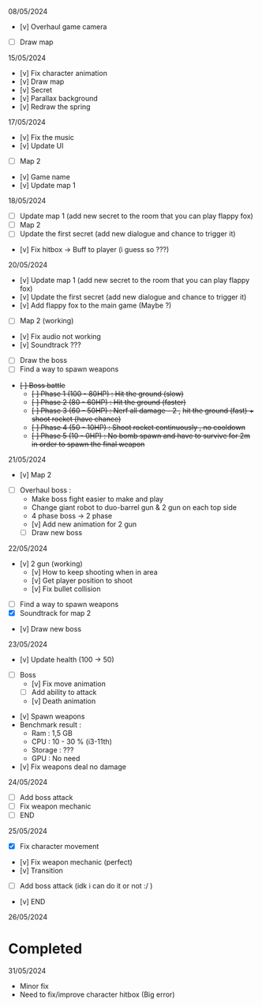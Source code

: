 08/05/2024
- [v] Overhaul game camera
- [ ] Draw map

15/05/2024
- [v] Fix character animation
- [v] Draw map
- [v] Secret
- [v] Parallax background
- [v] Redraw the spring

17/05/2024
- [v] Fix the music
- [v] Update UI
- [ ] Map 2
- [v] Game name
- [v] Update map 1

18/05/2024
- [ ] Update map 1 (add new secret to the room that you can play flappy fox)
- [ ] Map 2
- [ ] Update the first secret (add new dialogue and chance to trigger it)
- [v] Fix hitbox -> Buff to player (i guess so ???)

20/05/2024
- [v] Update map 1 (add new secret to the room that you can play flappy fox)
- [v] Update the first secret (add new dialogue and chance to trigger it)
- [v] Add flappy fox to the main game (Maybe ?)
- [ ] Map 2 (working)
- [v] Fix audio not working
- [v] Soundtrack ???
- [ ] Draw the boss
- [ ] Find a way to spawn weapons
- ~~[ ] Boss battle~~
	- ~~[ ] Phase 1 (100 - 80HP) : Hit the ground (slow)~~
	- ~~[ ] Phase 2 (80 - 60HP) : Hit the ground (faster)~~
	- ~~[ ] Phase 3 (60 - 50HP) : Nerf all damage - 2 ,~~ 
	~~hit the ground (fast) + shoot rocket (have chance)~~
	- ~~[ ] Phase 4 (50 - 10HP) : Shoot rocket continuously , no cooldown~~
	- ~~[ ] Phase 5 (10 - 0HP) : No bomb spawn and have to survive for 2m in order to spawn the final weapon~~

21/05/2024
- [v] Map 2
- [ ] Overhaul boss :
	- Make boss fight easier to make and play
	- Change giant robot to duo-barrel gun & 2 gun on each top side
	- 4 phase boss -> 2 phase
	- [v] Add new animation for 2 gun
	- [ ] Draw new boss

22/05/2024
- [v] 2 gun (working)
	- [v] How to keep shooting when in area
	- [v] Get player position to shoot
	- [v] Fix bullet collision
- [ ] Find a way to spawn weapons
- [x] Soundtrack for map 2
- [v] Draw new boss

23/05/2024
- [v] Update health (100 -> 50)
- [ ] Boss
	- [v] Fix move animation
	- [ ] Add ability to attack
	- [v] Death animation
- [v] Spawn weapons
- Benchmark result :
	- Ram : 1,5 GB
	- CPU : 10 - 30 % (i3-11th)
	- Storage : ???
	- GPU : No need
- [v] Fix weapons deal no damage

24/05/2024
- [ ] Add boss attack
- [ ] Fix weapon mechanic
- [ ] END

25/05/2024
- [x] Fix character movement
- [v] Fix weapon mechanic (perfect)
- [v] Transition
- [ ] Add boss attack (idk i can do it or not :/ )
- [v] END

26/05/2024

# Completed


31/05/2024
- Minor fix
- Need to fix/improve character hitbox (Big error)